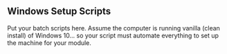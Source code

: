 Windows Setup Scripts
---

Put your batch scripts here. Assume the computer is running vanilla (clean install) of Windows 10... so your script must automate everything to set up the machine for your module. 
